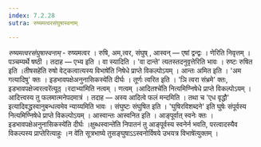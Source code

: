 ```yaml
---
index: 7.2.28
sutra: रुष्यमत्वरसंघुषास्वनाम्

---
```

_रुष्यमत्वरसंघुषास्वनाम्_ - रुष्यमत्वर । रुषि, अम,त्वर, संघुष् , आस्वन् — एषां द्वन्द्वः । णेरिति निवृत्तम् । पञ्चम्यर्थे षष्ठी । तदाह —  एभ्य इति । वा स्यादिति । 'वा दान्ते' त्यतस्तदनुवृत्तेरिति भावः । रुष्टः रुषित इति ।तीषसहे॑ति रुषो वेट्कत्वात्यस्य विभाषे॑ति निषेधे प्राप्ते विकल्पोऽयम् । आन्तः अमित इति । 'अम गत्यादिषु' क्तः । इडभावपक्षेअनुनासिकस्ये॑ति दीर्घः । तूर्णः त्वरित इति । 'ञि त्वरा संभ्रमे' क्तः, इडभावपक्षेज्वरत्वरे॑त्यूठ् ।रदाभ्या॑मिति नत्वम् । णत्वम् ।आदितश्चे॑ति नित्यमिण्निषेधे प्राप्ते विकल्पोऽयम् । आदित्त्वस्य तु फलमात्मनेपदमात्रं । तदाह —  अस्य आदित्वे फलं मन्दमिति । तथा च 'एध वृद्धौ' इत्यादिवद्ध्रस्वानुबन्धत्वमेव न्याय्यमिति भावः । संघुष्टः संघुषित इति । 'घुषिरविशब्दने' इति घुषेः संपूर्वस्य नित्यमिण्निषेधे प्राप्ते विकल्पोऽयम् । आस्वान्तः आस्वनित इति । आङ्पूर्वात् स्वनेः क्तः । इडभावपक्षेअनुनासिकस्ये॑ति दीर्घः ।क्षुब्धस्वान्ते॑ति निपातनं तु आङ्पूर्वस्य स्वनेर्न भवति, परत्वादस्यैव विकल्पस्य प्राप्तेरित्याहुः ।न वे॑ति सूत्रभाष्ये तुसङ्घुषाऽऽस्वनोर्विषये उभयत्र विभाषे॑त्युक्तम् ।